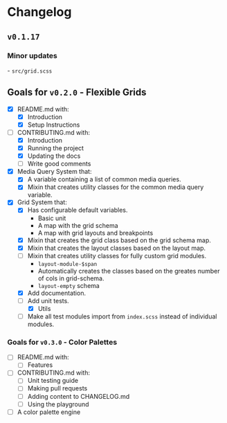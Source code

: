 # Changelog

## `v0.1.17`

### Minor updates
  - `src/grid.scss`

## Goals for `v0.2.0` - Flexible Grids
  - [x] README.md with:
    - [x] Introduction
    - [x] Setup Instructions
  - [ ] CONTRIBUTING.md with:
    - [x] Introduction
    - [x] Running the project
    - [x] Updating the docs
    - [ ] Write good comments
  - [x] Media Query System that:
    - [x] A variable containing a list of common media queries.
    - [x] Mixin that creates utility classes for the common media query variable.
  - [x] Grid System that:
    - [x] Has configurable default variables.
      - Basic unit
      - A map with the grid schema
      - A map with grid layouts and breakpoints
    - [x] Mixin that creates the grid class based on the grid schema map.
    - [x] Mixin that creates the layout classes based on the layout map.
    - [ ] Mixin that creates utility classes for fully custom grid modules.
      - `layout-module-$span`
      - Automatically creates the classes based on the greates number of cols in grid-schema.
      - `layout-empty` schema
    - [x] Add documentation.
    - [ ] Add unit tests.
      - [x] Utils
    - [ ] Make all test modules import from `index.scss` instead of individual modules.

### Goals for `v0.3.0` - Color Palettes
  - [ ] README.md with:
    - [ ] Features
  - [ ] CONTRIBUTING.md with:
    - [ ] Unit testing guide
    - [ ] Making pull requests
    - [ ] Adding content to CHANGELOG.md
    - [ ] Using the playground
  - [ ] A color palette engine